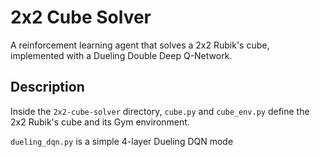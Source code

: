 # 2x2 Cube Solver

A reinforcement learning agent that solves a 2x2 Rubik's cube, implemented
with a Dueling Double Deep Q-Network.

## Description

Inside the `2x2-cube-solver` directory, `cube.py` and `cube_env.py` define the
2x2 Rubik's cube and its Gym environment.

`dueling_dqn.py` is a simple 4-layer Dueling DQN mode